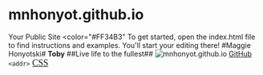 mnhonyot.github.io
=====================

Your Public Site
<addr><color="#FF34B3" 
To get started, open the index.html file to find instructions and examples. You'll start your editing there!
#Maggie Honyotski#
**Toby**
##Live life to the fullest##
![mnhonyot.github.io](https://encrypted-tbn1.gstatic.com/images?q=tbn:ANd9GcSw0HBuuAL45p1DY1rLcP3hHy_N_VPQn356BielrXCf2-xivOkZ)
[GitHub](https://help.github.com/articles/markdown-basics)
`<addr>`<font face="cursive,serif" color="#FF0000" size="4">
<a href="/css/properties/css_font.cfm" target="_blank">CSS
